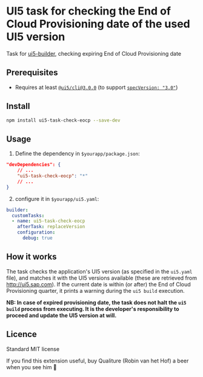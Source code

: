 # UI5 task for checking the End of Cloud Provisioning date of the used UI5 version 

Task for [ui5-builder](https://github.com/SAP/ui5-builder), checking expiring End of Cloud Provisioning date

## Prerequisites

- Requires at least [`@ui5/cli@3.0.0`](https://sap.github.io/ui5-tooling/v3/pages/CLI/) (to support [`specVersion: "3.0"`](https://sap.github.io/ui5-tooling/pages/Configuration/#specification-version-30))

## Install

```bash
npm install ui5-task-check-eocp --save-dev
```

## Usage

1. Define the dependency in `$yourapp/package.json`:

```json
"devDependencies": {
    // ...
    "ui5-task-check-eocp": "*"
    // ...
}
```

2. configure it in `$yourapp/ui5.yaml`:

```yaml
builder:
  customTasks:
  - name: ui5-task-check-eocp
    afterTask: replaceVersion
    configuration:
      debug: true
```

## How it works

The task checks the application's UI5 version (as specified in the `ui5.yaml` file), and matches it with the UI5 versions available (these are retrieved from http://ui5.sap.com). If the current date is within (or after) the End of Cloud Provisioning quarter, it prints a warning during the `ui5 build` execution.

**NB: In case of expired provisioning date, the task does not halt the `ui5 build` process from executing. It is the developer's responsibility to proceed and update the UI5 version at will.**


## Licence

Standard MIT license

If you find this extension useful, buy Qualiture (Robin van het Hof) a beer when you see him 🙂

